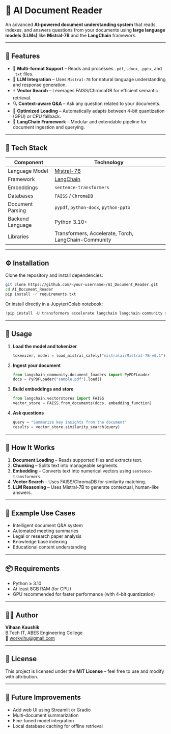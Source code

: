 # 🧠 AI Document Reader

An advanced **AI-powered document understanding system** that reads, indexes, and answers questions from your documents using **large language models (LLMs)** like **Mistral-7B** and the **LangChain** framework.

---

## 🚀 Features

- 📄 **Multi-format Support** – Reads and processes `.pdf`, `.docx`, `.pptx`, and `.txt` files.
- 🧠 **LLM Integration** – Uses `Mistral-7B` for natural language understanding and response generation.
- ⚡ **Vector Search** – Leverages FAISS/ChromaDB for efficient semantic retrieval.
- 🔍 **Context-aware Q&A** – Ask any question related to your documents.
- 💾 **Optimized Loading** – Automatically adapts between 4-bit quantization (GPU) or CPU fallback.
- 🧩 **LangChain Framework** – Modular and extendable pipeline for document ingestion and querying.

---

## 🧩 Tech Stack

| Component | Technology |
|------------|-------------|
| Language Model | [Mistral-7B](https://huggingface.co/mistralai/Mistral-7B-v0.1) |
| Framework | [LangChain](https://www.langchain.com/) |
| Embeddings | `sentence-transformers` |
| Databases | `FAISS` / `ChromaDB` |
| Document Parsing | `pypdf`, `python-docx`, `python-pptx` |
| Backend Language | Python 3.10+ |
| Libraries | Transformers, Accelerate, Torch, LangChain-Community |

---

## ⚙️ Installation

Clone the repository and install dependencies:

```bash
git clone https://github.com/<your-username>/AI_Document_Reader.git
cd AI_Document_Reader
pip install -r requirements.txt
```

Or install directly in a Jupyter/Colab notebook:

```python
!pip install -U transformers accelerate langchain langchain-community sentence-transformers faiss-cpu chromadb pypdf python-docx python-pptx
```

---

## 🧭 Usage

1. **Load the model and tokenizer**
   ```python
   tokenizer, model = load_mistral_safely("mistralai/Mistral-7B-v0.1")
   ```

2. **Ingest your document**
   ```python
   from langchain_community.document_loaders import PyPDFLoader
   docs = PyPDFLoader("sample.pdf").load()
   ```

3. **Build embeddings and store**
   ```python
   from langchain.vectorstores import FAISS
   vector_store = FAISS.from_documents(docs, embedding_function)
   ```

4. **Ask questions**
   ```python
   query = "Summarize key insights from the document"
   results = vector_store.similarity_search(query)
   ```

---

## 🧠 How It Works

1. **Document Loading** – Reads supported files and extracts text.
2. **Chunking** – Splits text into manageable segments.
3. **Embedding** – Converts text into numerical vectors using `sentence-transformers`.
4. **Vector Search** – Uses FAISS/ChromaDB for similarity matching.
5. **LLM Reasoning** – Uses Mistral-7B to generate contextual, human-like answers.

---

## 🧰 Example Use Cases

- Intelligent document Q&A system
- Automated meeting summaries
- Legal or research paper analysis
- Knowledge base indexing
- Educational content understanding

---

## 📦 Requirements

- Python ≥ 3.10
- At least 8GB RAM (for CPU)
- GPU recommended for faster performance (with 4-bit quantization)

---

## 🧑‍💻 Author

**Vihaan Kaushik**  
B.Tech IT, ABES Engineering College  
📧 workvihu@gmail.com  

---

## 🪪 License

This project is licensed under the **MIT License** – feel free to use and modify with attribution.

---

## 🌟 Future Improvements

- Add web UI using Streamlit or Gradio  
- Multi-document summarization  
- Fine-tuned model integration  
- Local database caching for offline retrieval  
